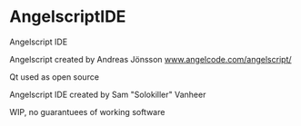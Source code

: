 # AngelscriptIDE
Angelscript IDE

Angelscript created by Andreas Jönsson 
www.angelcode.com/angelscript/

Qt used as open source

Angelscript IDE created by Sam "Solokiller" Vanheer

WIP, no guarantuees of working software
